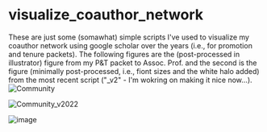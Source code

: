 # visualize_coauthor_network
These are just some (somawhat) simple scripts I've used to visualize my coauthor network using google scholar over the years (i.e., for promotion and tenure packets). The following figures are the (post-processed in illustrator) figure from my P&T packet to Assoc. Prof. and the second is the figure (minimally post-processed, i.e., fiont sizes and the white halo added) from the most recent script ("_v2" - I'm wokring on making it nice now...). 
![Community](https://user-images.githubusercontent.com/3956719/174821439-22782ee3-78b4-4cd8-b6d9-726ddd99b770.png)


![Community_v2022](https://user-images.githubusercontent.com/3956719/174823517-0ecbd68c-e9dd-4f0a-b751-5f91afcfbb25.png)

![image](https://github.com/user-attachments/assets/53fa8816-db4a-40e3-8683-d237fc9d8bd7)
